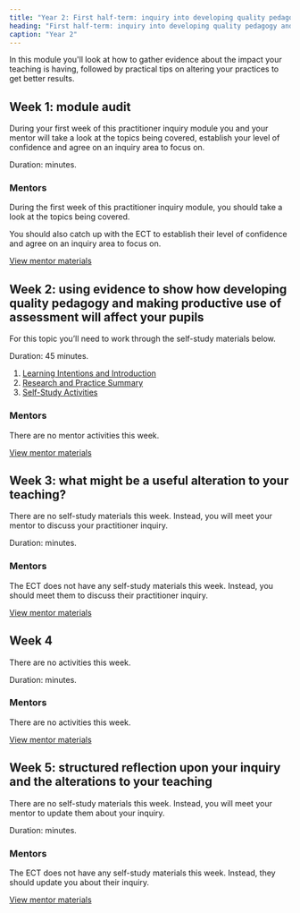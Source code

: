 ```yaml
---
title: "Year 2: First half-term: inquiry into developing quality pedagogy and making productive use of assessment (part 1)"
heading: "First half-term: inquiry into developing quality pedagogy and making productive use of assessment (part 1)"
caption: "Year 2"
---
```


In this module you'll look at how to gather evidence about the impact your teaching is having, followed by practical tips on altering your practices to get better results.

## Week 1: module audit

During your first week of this practitioner inquiry module you and your mentor will take a look at the topics being covered, establish your level of confidence and agree on an inquiry area to focus on.

Duration: minutes.

### Mentors

During the first week of this practitioner inquiry module, you should take a look at the topics being covered.

You should also catch up with the ECT to establish their level of confidence and agree on an inquiry area to focus on.

[View mentor materials](/ucl/year-2-inquiry-into-developing-quality-pedagogy-and-making-productive-use-of-assessment-part-1/spring-week-1-mentor-materials)

## Week 2: using evidence to show how developing quality pedagogy and making productive use of assessment will affect your pupils

For this topic you’ll need to work through the self-study materials below.

Duration: 45 minutes.

1. [Learning Intentions and Introduction](/ucl/year-2-inquiry-into-developing-quality-pedagogy-and-making-productive-use-of-assessment-part-1/spring-week-2-ect-learning-intentions-and-introduction)
2. [Research and Practice Summary](/ucl/year-2-inquiry-into-developing-quality-pedagogy-and-making-productive-use-of-assessment-part-1/spring-week-2-ect-research-and-practice-summary)
3. [Self-Study Activities](/ucl/year-2-inquiry-into-developing-quality-pedagogy-and-making-productive-use-of-assessment-part-1/spring-week-2-ect-self-study-activities)

### Mentors

There are no mentor activities this week.

[View mentor materials](/ucl/year-2-inquiry-into-developing-quality-pedagogy-and-making-productive-use-of-assessment-part-1/spring-week-2-mentor-materials)

## Week 3: what might be a useful alteration to your teaching?

There are no self-study materials this week. Instead, you will meet your mentor to discuss your practitioner inquiry.

Duration: minutes.

### Mentors

The ECT does not have any self-study materials this week. Instead, you should meet them to discuss their practitioner inquiry.

[View mentor materials](/ucl/year-2-inquiry-into-developing-quality-pedagogy-and-making-productive-use-of-assessment-part-1/spring-week-3-mentor-materials)

## Week 4

There are no activities this week.

Duration: minutes.

### Mentors

There are no activities this week.

[View mentor materials](/ucl/year-2-inquiry-into-developing-quality-pedagogy-and-making-productive-use-of-assessment-part-1/spring-week-4-mentor-materials)

## Week 5: structured reflection upon your inquiry and the alterations to your teaching

There are no self-study materials this week. Instead, you will meet your mentor to update them about your inquiry.

Duration: minutes.

### Mentors

The ECT does not have any self-study materials this week. Instead, they should update you about their inquiry.

[View mentor materials](/ucl/year-2-inquiry-into-developing-quality-pedagogy-and-making-productive-use-of-assessment-part-1/spring-week-5-mentor-materials)
